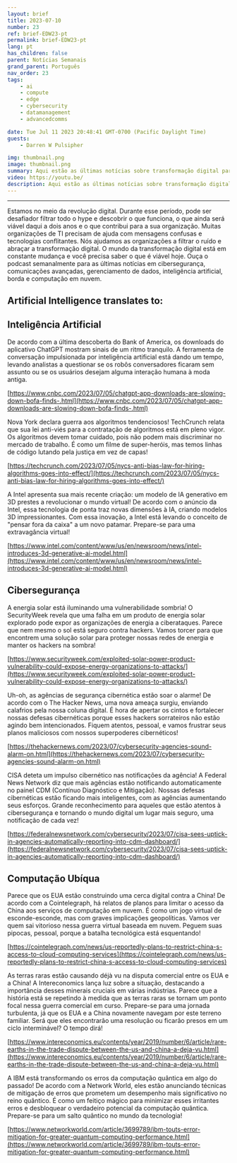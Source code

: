```yaml
---
layout: brief
title: 2023-07-10
number: 23
ref: brief-EDW23-pt
permalink: brief-EDW23-pt
lang: pt
has_children: false
parent: Notícias Semanais
grand_parent: Português
nav_order: 23
tags:
    - ai
    - compute
    - edge
    - cybersecurity
    - datamanagement
    - advancedcomms

date: Tue Jul 11 2023 20:48:41 GMT-0700 (Pacific Daylight Time)
guests:
    - Darren W Pulsipher

img: thumbnail.png
image: thumbnail.png
summary: Aqui estão as últimas notícias sobre transformação digital para 10 de julho de 2023. A guerra comercial em curso está começando a afetar os serviços em nuvem. Além disso, há especulações de que o frenesi em torno da IA generativa possa estar diminuindo. No âmbito da cibersegurança, há preocupações sobre se estamos fazendo o suficiente para nos manter à frente de atores maliciosos.
video: https://youtu.be/
description: Aqui estão as últimas notícias sobre transformação digital para 10 de julho de 2023. A guerra comercial em curso está começando a afetar os serviços em nuvem. Além disso, há especulações de que o frenesi em torno da IA generativa possa estar diminuindo. No âmbito da cibersegurança, há preocupações sobre se estamos fazendo o suficiente para nos manter à frente de atores maliciosos.
---
```






---

Estamos no meio da revolução digital. Durante esse período, pode ser desafiador filtrar todo o hype e descobrir o que funciona, o que ainda será viável daqui a dois anos e o que contribui para a sua organização. Muitas organizações de TI precisam de ajuda com mensagens confusas e tecnologias conflitantes. Nós ajudamos as organizações a filtrar o ruído e abraçar a transformação digital. O mundo da transformação digital está em constante mudança e você precisa saber o que é viável hoje. Ouça o podcast semanalmente para as últimas notícias em cibersegurança, comunicações avançadas, gerenciamento de dados, inteligência artificial, borda e computação em nuvem.

## Artificial Intelligence translates to:

## Inteligência Artificial

De acordo com a última descoberta do Bank of America, os downloads do aplicativo ChatGPT mostram sinais de um ritmo tranquilo. A ferramenta de conversação impulsionada por inteligência artificial está dando um tempo, levando analistas a questionar se os robôs conversadores ficaram sem assunto ou se os usuários desejam alguma interação humana à moda antiga.

[https://www.cnbc.com/2023/07/05/chatgpt-app-downloads-are-slowing-down-bofa-finds-.html](https://www.cnbc.com/2023/07/05/chatgpt-app-downloads-are-slowing-down-bofa-finds-.html)

Nova York declara guerra aos algoritmos tendenciosos! TechCrunch relata que sua lei anti-viés para a contratação de algoritmos está em pleno vigor. Os algoritmos devem tomar cuidado, pois não podem mais discriminar no mercado de trabalho. É como um filme de super-heróis, mas temos linhas de código lutando pela justiça em vez de capas!

[https://techcrunch.com/2023/07/05/nycs-anti-bias-law-for-hiring-algorithms-goes-into-effect/](https://techcrunch.com/2023/07/05/nycs-anti-bias-law-for-hiring-algorithms-goes-into-effect/)

A Intel apresenta sua mais recente criação: um modelo de IA generativo em 3D prestes a revolucionar o mundo virtual! De acordo com o anúncio da Intel, essa tecnologia de ponta traz novas dimensões à IA, criando modelos 3D impressionantes. Com essa inovação, a Intel está levando o conceito de "pensar fora da caixa" a um novo patamar. Prepare-se para uma extravagância virtual!

[https://www.intel.com/content/www/us/en/newsroom/news/intel-introduces-3d-generative-ai-model.html](https://www.intel.com/content/www/us/en/newsroom/news/intel-introduces-3d-generative-ai-model.html)

## Cibersegurança

A energia solar está iluminando uma vulnerabilidade sombria! O SecurityWeek revela que uma falha em um produto de energia solar explorado pode expor as organizações de energia a ciberataques. Parece que nem mesmo o sol está seguro contra hackers. Vamos torcer para que encontrem uma solução solar para proteger nossas redes de energia e manter os hackers na sombra!

[https://www.securityweek.com/exploited-solar-power-product-vulnerability-could-expose-energy-organizations-to-attacks/](https://www.securityweek.com/exploited-solar-power-product-vulnerability-could-expose-energy-organizations-to-attacks/)

Uh-oh, as agências de segurança cibernética estão soar o alarme! De acordo com o The Hacker News, uma nova ameaça surgiu, enviando calafrios pela nossa coluna digital. É hora de apertar os cintos e fortalecer nossas defesas cibernéticas porque esses hackers sorrateiros não estão agindo bem intencionados. Fiquem atentos, pessoal, e vamos frustrar seus planos maliciosos com nossos superpoderes cibernéticos!

[https://thehackernews.com/2023/07/cybersecurity-agencies-sound-alarm-on.html](https://thehackernews.com/2023/07/cybersecurity-agencies-sound-alarm-on.html)

CISA deteta um impulso cibernético nas notificações da agência! A Federal News Network diz que mais agências estão notificando automaticamente no painel CDM (Contínuo Diagnóstico e Mitigação). Nossas defesas cibernéticas estão ficando mais inteligentes, com as agências aumentando seus esforços. Grande reconhecimento para aqueles que estão atentos à cibersegurança e tornando o mundo digital um lugar mais seguro, uma notificação de cada vez!

[https://federalnewsnetwork.com/cybersecurity/2023/07/cisa-sees-uptick-in-agencies-automatically-reporting-into-cdm-dashboard/](https://federalnewsnetwork.com/cybersecurity/2023/07/cisa-sees-uptick-in-agencies-automatically-reporting-into-cdm-dashboard/)

## Computação Ubíqua

Parece que os EUA estão construindo uma cerca digital contra a China! De acordo com a Cointelegraph, há relatos de planos para limitar o acesso da China aos serviços de computação em nuvem. É como um jogo virtual de esconde-esconde, mas com graves implicações geopolíticas. Vamos ver quem sai vitorioso nessa guerra virtual baseada em nuvem. Peguem suas pipocas, pessoal, porque a batalha tecnológica está esquentando!

[https://cointelegraph.com/news/us-reportedly-plans-to-restrict-china-s-access-to-cloud-computing-services](https://cointelegraph.com/news/us-reportedly-plans-to-restrict-china-s-access-to-cloud-computing-services)

As terras raras estão causando déjà vu na disputa comercial entre os EUA e a China! A Intereconomics lança luz sobre a situação, destacando a importância desses minerais cruciais em várias indústrias. Parece que a história está se repetindo à medida que as terras raras se tornam um ponto focal nessa guerra comercial em curso. Prepare-se para uma jornada turbulenta, já que os EUA e a China novamente navegam por este terreno familiar. Será que eles encontrarão uma resolução ou ficarão presos em um ciclo interminável? O tempo dirá!

[https://www.intereconomics.eu/contents/year/2019/number/6/article/rare-earths-in-the-trade-dispute-between-the-us-and-china-a-deja-vu.html](https://www.intereconomics.eu/contents/year/2019/number/6/article/rare-earths-in-the-trade-dispute-between-the-us-and-china-a-deja-vu.html)

A IBM está transformando os erros da computação quântica em algo do passado! De acordo com a Network World, eles estão anunciando técnicas de mitigação de erros que prometem um desempenho mais significativo no reino quântico. É como um feitiço mágico para minimizar esses irritantes erros e desbloquear o verdadeiro potencial da computação quântica. Prepare-se para um salto quântico no mundo da tecnologia!

[https://www.networkworld.com/article/3699789/ibm-touts-error-mitigation-for-greater-quantum-computing-performance.html](https://www.networkworld.com/article/3699789/ibm-touts-error-mitigation-for-greater-quantum-computing-performance.html)


